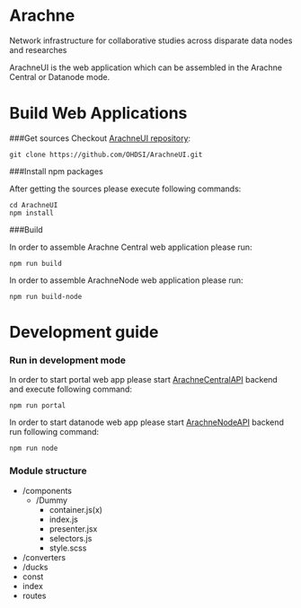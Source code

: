 # Arachne
Network infrastructure for collaborative studies across disparate data nodes and researches

ArachneUI is the web application which can be assembled in the Arachne Central or Datanode mode.

# Build Web Applications

###Get sources
Checkout [ArachneUI repository](https://github.com/OHDSI/ArachneUI.git): 
```
git clone https://github.com/OHDSI/ArachneUI.git 
```

###Install npm packages

After getting the sources please execute following commands: 

```
cd ArachneUI
npm install
```

###Build

In order to assemble Arachne Central web application please run:
```
npm run build
```
In order to assemble ArachneNode web application please run:
```
npm run build-node
```

# Development guide

### Run in development mode

In order to start portal web app please start [ArachneCentralAPI](https://github.com/OHDSI/ArachneCentralAPI) backend and execute following command:
```
npm run portal
```

In order to start datanode web app please start [ArachneNodeAPI](https://github.com/OHDSI/ArachneNodeAPI) backend run following command:
```
npm run node
```

### Module structure

- /components
  - /Dummy
    - container.js(x)
    - index.js
    - presenter.jsx
    - selectors.js
    - style.scss
- /converters
- /ducks
- const
- index
- routes

